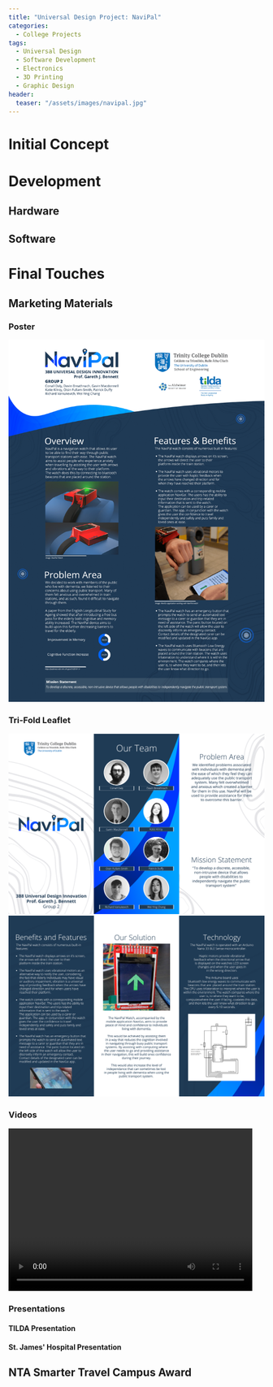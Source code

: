 ```yaml
---
title: "Universal Design Project: NaviPal"
categories:
  - College Projects
tags:
  - Universal Design
  - Software Development
  - Electronics
  - 3D Printing
  - Graphic Design
header:
  teaser: "/assets/images/navipal.jpg"
---
```


# Initial Concept

# Development
## Hardware
## Software

# Final Touches

## Marketing Materials

### Poster
<img src="/assets/images/navipal-poster.png" alt="">

### Tri-Fold Leaflet
<img src="/assets/images/navipal-leaflet-1.png" alt="">
<img src="/assets/images/navipal-leaflet-2.png" alt="">

### Videos
<video width="480" height="320" controls="controls">
  <source src="myfile.mp4" type="video/mp4">
</video>

### Presentations
#### TILDA Presentation
<object data="/assets/documents/NaviPal-TILDA-Presentation.pdf" width="1000" height="1000" type='application/pdf'></object>
#### St. James' Hospital Presentation
<object data="/assets/documents/NaviPal-SJH-Presentation.pdf" width="1000" height="1000" type='application/pdf'></object>

## NTA Smarter Travel Campus Award
<object data="/assets/documents/Smarter-Travel-Campus-Awards-Finalists-Certificate.pdf" width="1000" height="1000" type='application/pdf'></object>
